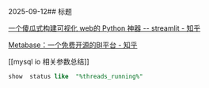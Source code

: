 2025-09-12## 标题

[ 一个傻瓜式构建可视化 web的 Python 神器 -- streamlit - 知乎](https://zhuanlan.zhihu.com/p/448853407)

[ Metabase：一个免费开源的BI平台 - 知乎](https://zhuanlan.zhihu.com/p/1890320722850718732)

[[mysql io 相关参数总结]]

```sql
show  status like  "%threads_running%"
```
